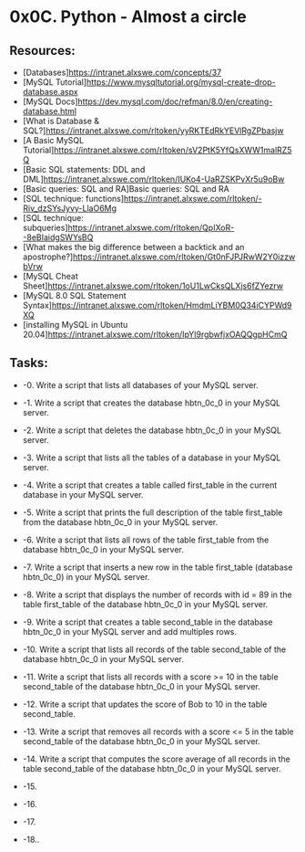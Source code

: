 # 0x0C. Python - Almost a circle 

## Resources:
* [Databases]https://intranet.alxswe.com/concepts/37
* [MySQL Tutorial]https://www.mysqltutorial.org/mysql-create-drop-database.aspx
* [MySQL Docs]https://dev.mysql.com/doc/refman/8.0/en/creating-database.html
* [What is Database & SQL?]https://intranet.alxswe.com/rltoken/yyRKTEdRkYEVlRgZPbasjw
* [A Basic MySQL Tutorial]https://intranet.alxswe.com/rltoken/sV2PtK5YfQsXWW1malRZ5Q
* [Basic SQL statements: DDL and DML]https://intranet.alxswe.com/rltoken/IUKo4-UaRZSKPvXr5u9oBw
* [Basic queries: SQL and RA]Basic queries: SQL and RA
* [SQL technique: functions]https://intranet.alxswe.com/rltoken/-Riv_dzSYsJyvy-LlaO6Mg
* [SQL technique: subqueries]https://intranet.alxswe.com/rltoken/QpIXoR--8eBIaidgSWYsBQ
* [What makes the big difference between a backtick and an apostrophe?]https://intranet.alxswe.com/rltoken/Gt0nFJPJRwW2Y0izzwbVrw
* [MySQL Cheat Sheet]https://intranet.alxswe.com/rltoken/1oU1LwCksQLXjs6fZYezrw
* [MySQL 8.0 SQL Statement Syntax]https://intranet.alxswe.com/rltoken/HmdmLiYBM0Q34iCYPWd9XQ
* [installing MySQL in Ubuntu 20.04]https://intranet.alxswe.com/rltoken/IpYI9rgbwfjxOAQQgpHCmQ

## Tasks:

* -0. Write a script that lists all databases of your MySQL server. 

* -1. Write a script that creates the database hbtn_0c_0 in your MySQL server.

* -2. Write a script that deletes the database hbtn_0c_0 in your MySQL server.

* -3. Write a script that lists all the tables of a database in your MySQL server.

* -4. Write a script that creates a table called first_table in the current database in your MySQL server.

* -5. Write a script that prints the full description of the table first_table from the database hbtn_0c_0 in your MySQL server.

* -6. Write a script that lists all rows of the table first_table from the database hbtn_0c_0 in your MySQL server.

* -7. Write a script that inserts a new row in the table first_table (database hbtn_0c_0) in your MySQL server.

* -8. Write a script that displays the number of records with id = 89 in the table first_table of the database hbtn_0c_0 in your MySQL server.

* -9. Write a script that creates a table second_table in the database hbtn_0c_0 in your MySQL server and add multiples rows.

* -10. Write a script that lists all records of the table second_table of the database hbtn_0c_0 in your MySQL server.

* -11. Write a script that lists all records with a score >= 10 in the table second_table of the database hbtn_0c_0 in your MySQL server.

* -12. Write a script that updates the score of Bob to 10 in the table second_table.

* -13. Write a script that removes all records with a score <= 5 in the table second_table of the database hbtn_0c_0 in your MySQL server.

* -14. Write a script that computes the score average of all records in the table second_table of the database hbtn_0c_0 in your MySQL server.

* -15.

* -16.

* -17.

* -18..
